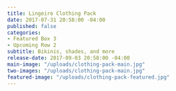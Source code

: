 ```yaml
---
title: Lingeire Clothing Pack
date: 2017-07-31 20:58:00 -04:00
published: false
categories:
- Featured Box 3
- Upcoming Row 2
subtitle: Bikinis, shades, and more
release-date: 2017-09-03 20:58:00 -04:00
main-image: "/uploads/clothing-pack-main.jpg"
two-images: "/uploads/clothing-pack-main.jpg"
featured-image: "/uploads/clothing-pack-featured.jpg"
---
```


